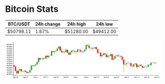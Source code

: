 # Bitcoin Stats

BTC/USDT|24h change|24h high|24h low|
|---|---|---|---|
|$50798.11|1.67%|$51280.00|$49412.00|

<img src="./chart.svg">
